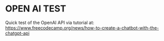 # OPEN AI TEST
Quick test of the OpenAI API via tutorial at: 
https://www.freecodecamp.org/news/how-to-create-a-chatbot-with-the-chatgpt-api
